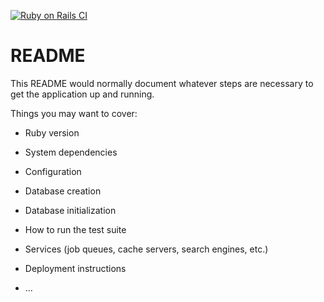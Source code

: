 [![Ruby on Rails CI](https://github.com/joshparkerj/cc-bookmarks/actions/workflows/rubyonrails.yml/badge.svg)](https://github.com/joshparkerj/cc-bookmarks/actions/workflows/rubyonrails.yml)
# README

This README would normally document whatever steps are necessary to get the
application up and running.

Things you may want to cover:

* Ruby version

* System dependencies

* Configuration

* Database creation

* Database initialization

* How to run the test suite

* Services (job queues, cache servers, search engines, etc.)

* Deployment instructions

* ...

